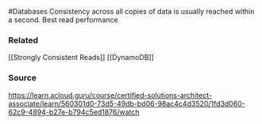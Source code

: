 #Databases 
Consistency across all copies of data is usually reached within a second.
Best read performance
### Related
[[Strongly Consistent Reads]]
[[DynamoDB]]
### Source
https://learn.acloud.guru/course/certified-solutions-architect-associate/learn/560301d0-73d5-49db-bd06-98ac4c4d3520/1fd3d060-62c9-4894-b27e-b794c5ed1876/watch
